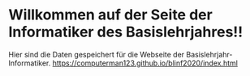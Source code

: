 # Willkommen auf der Seite der Informatiker des Basislehrjahres!!
Hier sind die Daten gespeichert für die Webseite der Basislehrjahr-Informatiker.
https://computerman123.github.io/blinf2020/index.html
